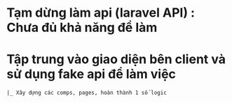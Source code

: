 ﻿# Tạm dừng làm api (laravel API) : Chưa đủ khả năng để làm 

# Tập trung vào giao diện bên client và sử dụng fake api để làm việc
	|_ Xây dựng các comps, pages, hoàn thành 1 số logic